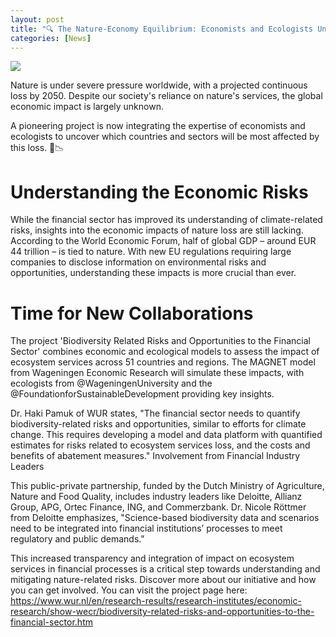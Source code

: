 ```yaml
---
layout: post
title: "🔍 The Nature-Economy Equilibrium: Economists and Ecologists Unite to Address Global Financial Risks from Nature Loss 🌏"
categories: [News]
---
```



![](/biodiversity/assets/kickoff.jpg)


Nature is under severe pressure worldwide, with a projected continuous loss by 2050. Despite our society's reliance on nature's services, the global economic impact is largely unknown.

A pioneering project is now integrating the expertise of economists and ecologists to uncover which countries and sectors will be most affected by this loss. 🌿📉

# Understanding the Economic Risks
While the financial sector has improved its understanding of climate-related risks, insights into the economic impacts of nature loss are still lacking. According to the World Economic Forum, half of global GDP – around EUR 44 trillion – is tied to nature.
With new EU regulations requiring large companies to disclose information on environmental risks and opportunities, understanding these impacts is more crucial than ever.

# Time for New Collaborations
The project 'Biodiversity Related Risks and Opportunities to the Financial Sector' combines economic and ecological models to assess the impact of ecosystem services across 51 countries and regions. The MAGNET model from Wageningen Economic Research will simulate these impacts, with ecologists from @WageningenUniversity and the @FoundationforSustainableDevelopment providing key insights.

Dr. Haki Pamuk of WUR states, "The financial sector needs to quantify biodiversity-related risks and opportunities, similar to efforts for climate change. This requires developing a model and data platform with quantified estimates for risks related to ecosystem services loss, and the costs and benefits of abatement measures."
Involvement from Financial Industry Leaders

This public-private partnership, funded by the Dutch Ministry of Agriculture, Nature and Food Quality, includes industry leaders like Deloitte, Allianz Group, APG, Ortec Finance, ING, and Commerzbank. Dr. Nicole Röttmer from Deloitte emphasizes, "Science-based biodiversity data and scenarios need to be integrated into financial institutions’ processes to meet regulatory and public demands."

This increased transparency and integration of impact on ecosystem services in financial processes is a critical step towards understanding and mitigating nature-related risks.  Discover more about our initiative and how you can get involved. You can visit the project page here: https://www.wur.nl/en/research-results/research-institutes/economic-research/show-wecr/biodiversity-related-risks-and-opportunities-to-the-financial-sector.htm 
